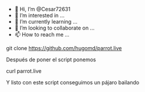 - 👋 Hi, I’m @Cesar72631
- 👀 I’m interested in ...
- 🌱 I’m currently learning ...
- 💞️ I’m looking to collaborate on ...
- 📫 How to reach me ...

<!---
Cesar72631/Cesar72631 is a ✨ special ✨ repository because its `README.md` (this file) appears on your GitHub profile.
You can click the Preview link to take a look at your changes.
--->
git clone https://github.com/hugomd/parrot.live


Después de poner el script ponemos

curl parrot.live

Y listo con este script conseguimos un pájaro bailando 
